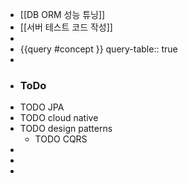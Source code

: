 - [[DB ORM 성능 튜닝]]
- [[서버 테스트 코드 작성]]
-
- {{query #concept }}
  query-table:: true
-
- ### ToDo
- TODO JPA
- TODO cloud native
- TODO design patterns
	- TODO CQRS
-
-
-